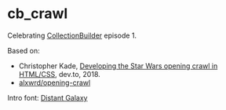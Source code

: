 # cb_crawl

Celebrating [CollectionBuilder](https://github.com/CollectionBuilder/collectionbuilder.github.io) episode 1.

Based on: 

- Christopher Kade, [Developing the Star Wars opening crawl in HTML/CSS](https://dev.to/christopherkade/developing-the-star-wars-opening-crawl-in-htmlcss-2j9e), dev.to, 2018.
- [alxwrd/opening-crawl](https://github.com/alxwrd/opening-crawl)

Intro font: [Distant Galaxy](https://www.fontsquirrel.com/fonts/distant-galaxy)
